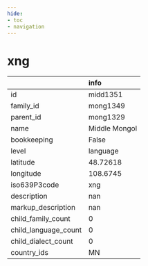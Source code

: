 ```yaml
---
hide:
- toc
- navigation
---
```

# xng
|                      | info          |
|:---------------------|:--------------|
| id                   | midd1351      |
| family_id            | mong1349      |
| parent_id            | mong1329      |
| name                 | Middle Mongol |
| bookkeeping          | False         |
| level                | language      |
| latitude             | 48.72618      |
| longitude            | 108.6745      |
| iso639P3code         | xng           |
| description          | nan           |
| markup_description   | nan           |
| child_family_count   | 0             |
| child_language_count | 0             |
| child_dialect_count  | 0             |
| country_ids          | MN            |